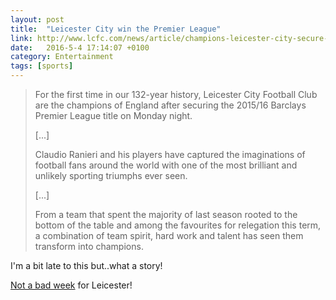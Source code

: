 ```yaml
---
layout: post
title:  "Leicester City win the Premier League"
link: http://www.lcfc.com/news/article/champions-leicester-city-secure-premier-league-title-3089004.aspx
date:   2016-5-4 17:14:07 +0100
category: Entertainment
tags: [sports]
---
```


>For the first time in our 132-year history, Leicester City Football Club are the champions of England after securing the 2015/16 Barclays Premier League title on Monday night.
> 
>[...]
> 
>Claudio Ranieri and his players have captured the imaginations of football fans around the world with one of the most brilliant and unlikely sporting triumphs ever seen. 
> 
>[...]
> 
>From a team that spent the majority of last season rooted to the bottom of the table and among the favourites for relegation this term, a combination of team spirit, hard work and talent has seen them transform into champions. 

I'm a bit late to this but..what a story! 

[Not a bad week][selby] for Leicester!

[selby]:http://www.worldsnooker.com/selby-lands-second-world-crown/